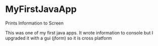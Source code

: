# MyFirstJavaApp
Prints Information to Screen

This was one of my first java apps. It wrote information to console but I upgraded it with a gui (jform) so it is cross platform
